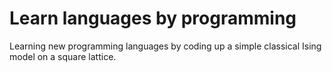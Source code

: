 # Learn languages by programming

Learning new programming languages by coding up a simple classical Ising model on a square lattice.
